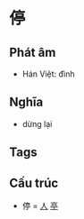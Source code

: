 # 停

## Phát âm
* Hán Việt: đình

## Nghĩa
* dừng lại

## Tags


## Cấu trúc
* 停 = [人](人.md) [亭](亭.md)

<script>window.HANZI_FIELD='停';</script>